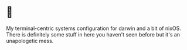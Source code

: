 # 🙈

My terminal-centric systems configuration for darwin and a bit of nixOS.
There is definitely some stuff in here you haven't seen before but it's an
unapologetic mess.
